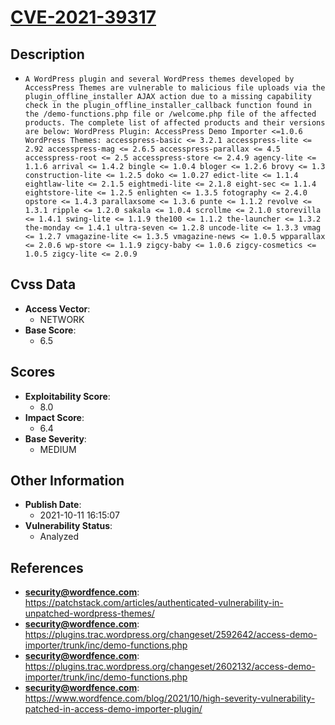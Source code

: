 
# [CVE-2021-39317](https://patchstack.com/articles/authenticated-vulnerability-in-unpatched-wordpress-themes/)

## Description

- `A WordPress plugin and several WordPress themes developed by AccessPress Themes are vulnerable to malicious file uploads via the plugin_offline_installer AJAX action due to a missing capability check in the plugin_offline_installer_callback function found in the /demo-functions.php file or /welcome.php file of the affected products. The complete list of affected products and their versions are below: WordPress Plugin: AccessPress Demo Importer <=1.0.6 WordPress Themes: accesspress-basic <= 3.2.1 accesspress-lite <= 2.92 accesspress-mag <= 2.6.5 accesspress-parallax <= 4.5 accesspress-root <= 2.5 accesspress-store <= 2.4.9 agency-lite <= 1.1.6 arrival <= 1.4.2 bingle <= 1.0.4 bloger <= 1.2.6 brovy <= 1.3 construction-lite <= 1.2.5 doko <= 1.0.27 edict-lite <= 1.1.4 eightlaw-lite <= 2.1.5 eightmedi-lite <= 2.1.8 eight-sec <= 1.1.4 eightstore-lite <= 1.2.5 enlighten <= 1.3.5 fotography <= 2.4.0 opstore <= 1.4.3 parallaxsome <= 1.3.6 punte <= 1.1.2 revolve <= 1.3.1 ripple <= 1.2.0 sakala <= 1.0.4 scrollme <= 2.1.0 storevilla <= 1.4.1 swing-lite <= 1.1.9 the100 <= 1.1.2 the-launcher <= 1.3.2 the-monday <= 1.4.1 ultra-seven <= 1.2.8 uncode-lite <= 1.3.3 vmag <= 1.2.7 vmagazine-lite <= 1.3.5 vmagazine-news <= 1.0.5 wpparallax <= 2.0.6 wp-store <= 1.1.9 zigcy-baby <= 1.0.6 zigcy-cosmetics <= 1.0.5 zigcy-lite <= 2.0.9`

## Cvss Data

- **Access Vector**:
  - NETWORK
- **Base Score**:
  - 6.5

## Scores

- **Exploitability Score**:
  - 8.0
- **Impact Score**:
  - 6.4
- **Base Severity**:
  - MEDIUM

## Other Information

- **Publish Date**:
  - 2021-10-11 16:15:07
- **Vulnerability Status**:
  - Analyzed

## References

- **security@wordfence.com**: https://patchstack.com/articles/authenticated-vulnerability-in-unpatched-wordpress-themes/
- **security@wordfence.com**: https://plugins.trac.wordpress.org/changeset/2592642/access-demo-importer/trunk/inc/demo-functions.php
- **security@wordfence.com**: https://plugins.trac.wordpress.org/changeset/2602132/access-demo-importer/trunk/inc/demo-functions.php
- **security@wordfence.com**: https://www.wordfence.com/blog/2021/10/high-severity-vulnerability-patched-in-access-demo-importer-plugin/
